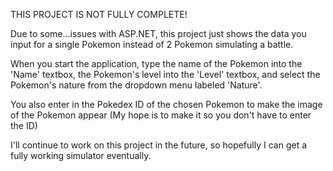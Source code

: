 THIS PROJECT IS NOT FULLY COMPLETE!

Due to some...issues with ASP.NET, this project just shows the data you input for a single Pokemon instead of 2 Pokemon simulating a battle.

When you start the application, type the name of the Pokemon into the 'Name' textbox, the Pokemon's level into the 'Level' textbox, and select the Pokemon's nature from the dropdown menu labeled 'Nature'.

You also enter in the Pokedex ID of the chosen Pokemon to make the image of the Pokemon appear (My hope is to make it so you don't have to enter the ID)

I'll continue to work on this project in the future, so hopefully I can get a fully working simulator eventually.
